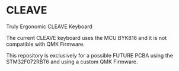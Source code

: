 # CLEAVE
Truly Ergonomic CLEAVE Keyboard

The current CLEAVE keyboard uses the MCU BYK816 and it is not compatible with QMK Firmware.

This repository is exclusively for a possible FUTURE PCBA using the STM32F072RBT6 and using a custom QMK Firmware.
